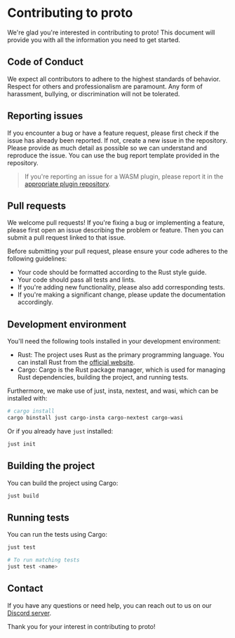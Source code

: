 # Contributing to proto

We're glad you're interested in contributing to proto! This document will provide you with all the information you need to get started.

## Code of Conduct

We expect all contributors to adhere to the highest standards of behavior. Respect for others and professionalism are paramount. Any form of harassment, bullying, or discrimination will not be tolerated.

## Reporting issues

If you encounter a bug or have a feature request, please first check if the issue has already been reported. If not, create a new issue in the repository. Please provide as much detail as possible so we can understand and reproduce the issue. You can use the bug report template provided in the repository.

> If you're reporting an issue for a WASM plugin, please report it in the [appropriate plugin repository](https://github.com/orgs/moonrepo/repositories?q=plugin&type=all&language=&sort=).

## Pull requests

We welcome pull requests! If you're fixing a bug or implementing a feature, please first open an issue describing the problem or feature. Then you can submit a pull request linked to that issue.

Before submitting your pull request, please ensure your code adheres to the following guidelines:

- Your code should be formatted according to the Rust style guide.
- Your code should pass all tests and lints.
- If you're adding new functionality, please also add corresponding tests.
- If you're making a significant change, please update the documentation accordingly.

## Development environment

You'll need the following tools installed in your development environment:

- Rust: The project uses Rust as the primary programming language. You can install Rust from the [official website](https://www.rust-lang.org/tools/install).
- Cargo: Cargo is the Rust package manager, which is used for managing Rust dependencies, building the project, and running tests.

Furthermore, we make use of just, insta, nextest, and wasi, which can be installed with:

```bash
# cargo install
cargo binstall just cargo-insta cargo-nextest cargo-wasi
```

Or if you already have `just` installed:

```bash
just init
```

## Building the project

You can build the project using Cargo:

```bash
just build
```

## Running tests

You can run the tests using Cargo:

```bash
just test

# To run matching tests
just test <name>
```

## Contact

If you have any questions or need help, you can reach out to us on our [Discord server](https://discord.gg/qCh9MEynv2).

Thank you for your interest in contributing to proto!
